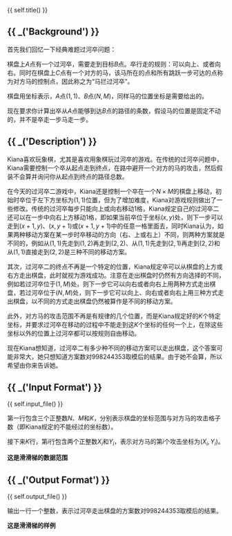 {{ self.title() }}

## {{ _('Background') }}

首先我们回忆一下经典难题过河卒问题：

棋盘上$A$点有一个过河卒，需要走到目标$B$点。卒行走的规则：可以向上、或者向右。同时在棋盘上$C$点有一个对方的马，该马所在的点和所有跳跃一步可达的点称为对方马的控制点，因此称之为“马拦过河卒”。

棋盘用坐标表示，$A$点$(1,1)$、$B$点$(N,M)$，同样马的位置坐标是需要给出的。

现在要求你计算出卒从$A$点能够到达$B$点的路径的条数，假设马的位置是固定不动的，并不是卒走一步马走一步。

## {{ _('Description') }}

Kiana喜欢玩象棋，尤其是喜欢用象棋玩过河卒的游戏。在传统的过河卒问题中，Kiana需要控制一个卒从起点走到终点，在路中避开一个对方的马的攻击，然后假装不会算并询问你从起点到终点的路径总数。

在今天的过河卒二游戏中，Kiana还是控制一个卒在一个$N\times M$的棋盘上移动，初始时卒位于左下方坐标为$(1,1)$位置，但为了增加难度，Kiana对游戏规则做出了一些修改。传统的过河卒每步只能向上或向右移动$1$格，Kiana规定自己的过河卒二还可以在一步中向右上方移动$1$格，即如果当前卒位于坐标$(x,y)$处，则下一步可以走到$(x+1,y)$、$(x,y+1)$或$(x+1,y+1)$中的任意一格里面去，同时Kiana认为，如果两种移动方案在某一步时卒移动的方向（右、上或右上）不同，则两种方案就是不同的，例如从$(1,1)$先走到$(1,2)$再走到$(2,2)$、从$(1,1)$先走到$(2,1)$再走到$(2,2)$和从$(1,1)$直接走到$(2,2)$是三种不同的移动方案。

其次，过河卒二的终点不再是一个特定的位置，Kiana规定卒可以从棋盘的上方或右方走出棋盘，此时就视为游戏成功。注意在走出棋盘时仍然有方向选择的不同，例如若过河卒位于$(1,M)$处，则下一步它可以向右或者向右上用两种方式走出棋盘，若过河卒位于$(N,M)$处，则下一步它可以向上、向右或者向右上用三种方式走出棋盘，以不同的方式走出棋盘仍然被算作是不同的移动方案。

此外，对方马的攻击范围不再是有规律的几个位置，而是Kiana规定好的$K$个特定坐标，并要求过河卒在移动的过程中不能走到这$K$个坐标的任何一个上，在除这些坐标以外的位置上过河卒都可以按规则自由移动。

现在Kiana想知道，过河卒二有多少种不同的移动方案可以走出棋盘，这个答案可能非常大，她只想知道方案数对$998244353$取模后的结果。由于她不会算，所以希望由你来告诉她。

## {{ _('Input Format') }}

{{ self.input_file() }}

第一行包含三个正整数$N$、$M$和$K$，分别表示棋盘的坐标范围与对方马的攻击格子数（即Kiana规定的不能经过的坐标数）。

接下来$K$行，第$i$行包含两个正整数$X_i$和$Y_i$，表示对方马的第$i$个攻击坐标为$(X_i,Y_i)$。

**这是滑滑梯的数据范围**

## {{ _('Output Format') }}

{{ self.output_file() }}

输出一行一个整数，表示过河卒走出棋盘的方案数对$998244353$取模后的结果。

**这是滑滑梯的样例**
